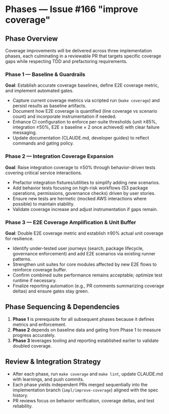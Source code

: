 <!-- markdownlint-disable MD013 -->
# Phases — Issue #166 "improve coverage"

## Phase Overview
Coverage improvements will be delivered across three implementation phases, each culminating in a reviewable PR that targets specific coverage gaps while respecting TDD and prefactoring requirements.

### Phase 1 — Baseline & Guardrails
**Goal**: Establish accurate coverage baselines, define E2E coverage metric, and implement automated gates.
- Capture current coverage metrics via scripted run (`make coverage`) and persist results as baseline artifacts.
- Document how E2E coverage is quantified (line coverage vs scenario count) and incorporate instrumentation if needed.
- Enhance CI configuration to enforce per-suite thresholds (unit ≥85%, integration ≥50%, E2E ≥ baseline × 2 once achieved) with clear failure messaging.
- Update documentation (CLAUDE.md, developer guides) to reflect commands and gating policy.

### Phase 2 — Integration Coverage Expansion
**Goal**: Raise integration coverage to ≥50% through behavior-driven tests covering critical service interactions.
- Prefactor integration fixtures/utilities to simplify adding new scenarios.
- Add behavior tests focusing on high-risk workflows (S3 package operations, permissions, governance checks) driven by user stories.
- Ensure new tests are hermetic (mocked AWS interactions where possible) to maintain stability.
- Validate coverage increase and adjust instrumentation if gaps remain.

### Phase 3 — E2E Coverage Amplification & Unit Buffer
**Goal**: Double E2E coverage metric and establish ≥90% actual unit coverage for resilience.
- Identify under-tested user journeys (search, package lifecycle, governance enforcement) and add E2E scenarios via existing runner patterns.
- Strengthen unit suites for core modules affected by new E2E flows to reinforce coverage buffer.
- Confirm combined suite performance remains acceptable; optimize test runtime if necessary.
- Finalize reporting automation (e.g., PR comments summarizing coverage deltas) and ensure gates stay green.

## Phase Sequencing & Dependencies
1. **Phase 1** is prerequisite for all subsequent phases because it defines metrics and enforcement.
2. **Phase 2** depends on baseline data and gating from Phase 1 to measure progress accurately.
3. **Phase 3** leverages tooling and reporting established earlier to validate doubled coverage.

## Review & Integration Strategy
- After each phase, run `make coverage` and `make lint`, update CLAUDE.md with learnings, and push commits.
- Each phase yields independent PRs merged sequentially into the implementation branch (`impl/improve-coverage`) aligned with the spec history.
- PR reviews focus on behavior verification, coverage deltas, and test reliability.

